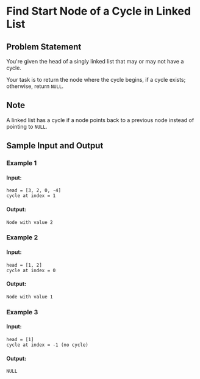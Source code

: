 # Find Start Node of a Cycle in Linked List

## Problem Statement
You're given the head of a singly linked list that may or may not have a cycle.

Your task is to return the node where the cycle begins, if a cycle exists; otherwise, return `NULL`.

## Note
A linked list has a cycle if a node points back to a previous node instead of pointing to `NULL`.

## Sample Input and Output

### Example 1
#### Input:
```
head = [3, 2, 0, -4]
cycle at index = 1
```
#### Output:
```
Node with value 2
```

### Example 2
#### Input:
```
head = [1, 2]
cycle at index = 0
```
#### Output:
```
Node with value 1
```

### Example 3
#### Input:
```
head = [1]
cycle at index = -1 (no cycle)
```
#### Output:
```
NULL
```

